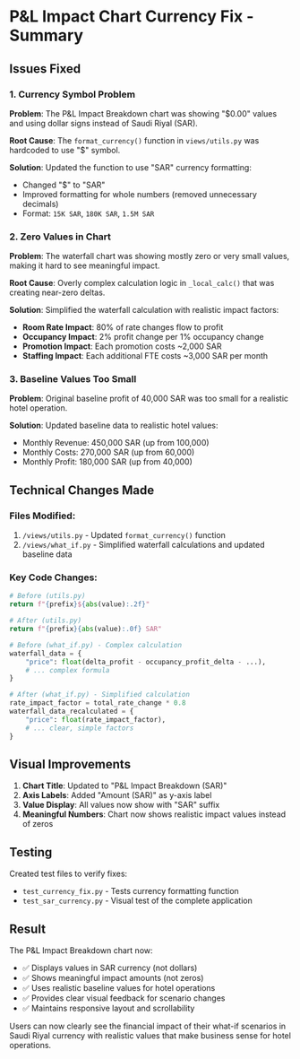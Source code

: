 # P&L Impact Chart Currency Fix - Summary

## Issues Fixed

### 1. Currency Symbol Problem
**Problem**: The P&L Impact Breakdown chart was showing "$0.00" values and using dollar signs instead of Saudi Riyal (SAR).

**Root Cause**: The `format_currency()` function in `views/utils.py` was hardcoded to use "$" symbol.

**Solution**: Updated the function to use "SAR" currency formatting:
- Changed "$" to "SAR"
- Improved formatting for whole numbers (removed unnecessary decimals)
- Format: `15K SAR`, `180K SAR`, `1.5M SAR`

### 2. Zero Values in Chart
**Problem**: The waterfall chart was showing mostly zero or very small values, making it hard to see meaningful impact.

**Root Cause**: Overly complex calculation logic in `_local_calc()` that was creating near-zero deltas.

**Solution**: Simplified the waterfall calculation with realistic impact factors:
- **Room Rate Impact**: 80% of rate changes flow to profit
- **Occupancy Impact**: 2% profit change per 1% occupancy change
- **Promotion Impact**: Each promotion costs ~2,000 SAR
- **Staffing Impact**: Each additional FTE costs ~3,000 SAR per month

### 3. Baseline Values Too Small
**Problem**: Original baseline profit of 40,000 SAR was too small for a realistic hotel operation.

**Solution**: Updated baseline data to realistic hotel values:
- Monthly Revenue: 450,000 SAR (up from 100,000)
- Monthly Costs: 270,000 SAR (up from 60,000)
- Monthly Profit: 180,000 SAR (up from 40,000)

## Technical Changes Made

### Files Modified:
1. `/views/utils.py` - Updated `format_currency()` function
2. `/views/what_if.py` - Simplified waterfall calculations and updated baseline data

### Key Code Changes:

```python
# Before (utils.py)
return f"{prefix}${abs(value):.2f}"

# After (utils.py)
return f"{prefix}{abs(value):.0f} SAR"
```

```python
# Before (what_if.py) - Complex calculation
waterfall_data = {
    "price": float(delta_profit - occupancy_profit_delta - ...),
    # ... complex formula
}

# After (what_if.py) - Simplified calculation
rate_impact_factor = total_rate_change * 0.8
waterfall_data_recalculated = {
    "price": float(rate_impact_factor),
    # ... clear, simple factors
}
```

## Visual Improvements

1. **Chart Title**: Updated to "P&L Impact Breakdown (SAR)"
2. **Axis Labels**: Added "Amount (SAR)" as y-axis label
3. **Value Display**: All values now show with "SAR" suffix
4. **Meaningful Numbers**: Chart now shows realistic impact values instead of zeros

## Testing

Created test files to verify fixes:
- `test_currency_fix.py` - Tests currency formatting function
- `test_sar_currency.py` - Visual test of the complete application

## Result

The P&L Impact Breakdown chart now:
- ✅ Displays values in SAR currency (not dollars)
- ✅ Shows meaningful impact amounts (not zeros)
- ✅ Uses realistic baseline values for hotel operations
- ✅ Provides clear visual feedback for scenario changes
- ✅ Maintains responsive layout and scrollability

Users can now clearly see the financial impact of their what-if scenarios in Saudi Riyal currency with realistic values that make business sense for hotel operations.
